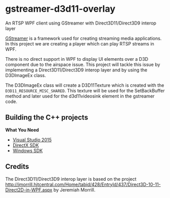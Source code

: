 # gstreamer-d3d11-overlay
An RTSP WPF client using GStreamer with Direct3D11/Direct3D9 interop layer

[GStreamer](https://gstreamer.freedesktop.org/documentation/?gi-language=c) is a framework used for creating streaming media applications. In this project we are creating a player which can play RTSP streams in WPF. 

There is no direct support in WPF to display UI elements over a D3D component due to the airspace issue. This project will tackle this issue by implementing a Direct3D11/Direct3D9 interop layer and by using the D3DImageEx class. 

The D3DImageEx class will create a D3D11Texture which is created with the `D3D11_RESOURCE_MISC_SHARED`. This texture will be used for the SetBackBuffer method and later used for the d3d11videosink element in the gstreamer code. 

Building the C++ projects
------------------------------
**What You Need**

 - [Visual Studio 2015](https://www.visualstudio.com/features/wpf-vs)
 - [DirectX SDK](http://www.microsoft.com/en-us/download/details.aspx?id=6812)
 - [Windows SDK](https://dev.windows.com/en-us/downloads/windows-10-sdk)

Credits
-------------------
The Direct3D11/Direct3D9 interop layer is based on the project http://jmorrill.hjtcentral.com/Home/tabid/428/EntryId/437/Direct3D-10-11-Direct2D-in-WPF.aspx by Jeremiah Morrill. 
